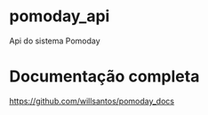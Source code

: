 # pomoday_api
Api do sistema Pomoday

# Documentação completa
https://github.com/willsantos/pomoday_docs
